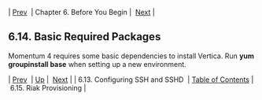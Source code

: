 | [Prev](byb.config_SSH_and_SSHD)  | Chapter 6. Before You Begin |  [Next](byb.riak_provisioning) |

## 6.14. Basic Required Packages

Momentum 4 requires some basic dependencies to install Vertica. Run **yum groupinstall base**                   when setting up a new environment.

| [Prev](byb.config_SSH_and_SSHD)  | [Up](before_you_begin) |  [Next](byb.riak_provisioning) |
| 6.13. Configuring SSH and SSHD  | [Table of Contents](index) |  6.15. Riak Provisioning |

